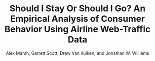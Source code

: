 ---
layout: pdf
permalink: /EOT2025/
pdf: "https://alexmarsh.io/papers/ShouldIStayOrShouldIGo.pdf"
author: "Alex Marsh, Garrett Scott, Drew Van Kuiken, and Jonathan W. Williams"
title: "Should I Stay Or Should I Go? An Empirical Analysis of Consumer Behavior Using Airline Web-Traffic Data"
image: "https://alexmarsh.io/assets/images/adult_ndo_pdf.png"
header:
  og_image: "https://alexmarsh.io/assets/images/adult_ndo_pdf.png"
  teaser: "https://alexmarsh.io/assets/images/adult_ndo_pdf.png"
---